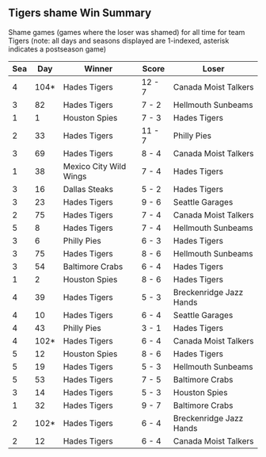 ## Tigers shame Win Summary



Shame games (games where the loser was shamed) for all time for team Tigers (note: all days and seasons displayed are 1-indexed, asterisk indicates a postseason game)


| Sea | Day | Winner | Score | Loser | 
| ------ |------ |------ |------ |------ |
| 4 | 104* | Hades Tigers | 12 - 7 | Canada Moist Talkers | 
| 3 | 82 | Hades Tigers | 7 - 2 | Hellmouth Sunbeams | 
| 1 | 1 | Houston Spies | 7 - 3 | Hades Tigers | 
| 2 | 33 | Hades Tigers | 11 - 7 | Philly Pies | 
| 3 | 69 | Hades Tigers | 8 - 4 | Canada Moist Talkers | 
| 1 | 38 | Mexico City Wild Wings | 7 - 4 | Hades Tigers | 
| 3 | 16 | Dallas Steaks | 5 - 2 | Hades Tigers | 
| 3 | 23 | Hades Tigers | 9 - 6 | Seattle Garages | 
| 2 | 75 | Hades Tigers | 7 - 4 | Canada Moist Talkers | 
| 5 | 8 | Hades Tigers | 7 - 4 | Hellmouth Sunbeams | 
| 3 | 6 | Philly Pies | 6 - 3 | Hades Tigers | 
| 3 | 75 | Hades Tigers | 8 - 6 | Hellmouth Sunbeams | 
| 3 | 54 | Baltimore Crabs | 6 - 4 | Hades Tigers | 
| 1 | 2 | Houston Spies | 8 - 6 | Hades Tigers | 
| 4 | 39 | Hades Tigers | 5 - 3 | Breckenridge Jazz Hands | 
| 4 | 10 | Hades Tigers | 6 - 4 | Seattle Garages | 
| 4 | 43 | Philly Pies | 3 - 1 | Hades Tigers | 
| 4 | 102* | Hades Tigers | 6 - 4 | Canada Moist Talkers | 
| 5 | 12 | Houston Spies | 8 - 6 | Hades Tigers | 
| 5 | 19 | Hades Tigers | 5 - 3 | Hellmouth Sunbeams | 
| 5 | 53 | Hades Tigers | 7 - 5 | Baltimore Crabs | 
| 3 | 14 | Hades Tigers | 5 - 3 | Houston Spies | 
| 1 | 32 | Hades Tigers | 9 - 7 | Baltimore Crabs | 
| 2 | 102* | Hades Tigers | 6 - 4 | Breckenridge Jazz Hands | 
| 2 | 12 | Hades Tigers | 6 - 4 | Canada Moist Talkers | 


